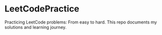 # LeetCodePractice
Practicing LeetCode problems: From easy to hard. This repo documents my solutions and learning journey.
